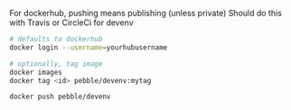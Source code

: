 
For dockerhub, pushing means publishing (unless private)
Should do this with Travis or CircleCi for devenv
```bash
# defaults to dockerhub
docker login --username=yourhubusername 

# optionally, tag image
docker images
docker tag <id> pebble/devenv:mytag

docker push pebble/devenv
```
